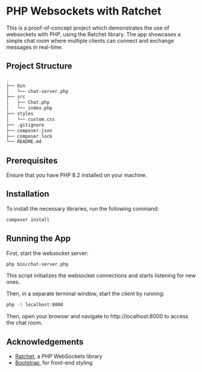 # PHP Websockets with Ratchet

This is a proof-of-concept project which demonstrates the use of websockets with PHP, using the Ratchet library. 
The app showcases a simple chat room where multiple clients can connect and exchange messages in real-time.

## Project Structure

```bash
.
├── bin
│   └── chat-server.php
├── src
│   ├── Chat.php
│   └── index.php
├── styles
│   └── custom.css
├── .gitignore
├── composer.json
├── composer.lock
└── README.md
```

## Prerequisites

Ensure that you have PHP 8.2 installed on your machine.

## Installation

To install the necessary libraries, run the following command:

```bash
composer install
```

## Running the App

First, start the websocket server:

```bash
php bin/chat-server.php
```

This script initializes the websocket connections and starts listening for new ones.

Then, in a separate terminal window, start the client by running:

```bash
php -S localhost:8000
```

Then, open your browser and navigate to http://localhost:8000 to access the chat room.

## Acknowledgements

* [Ratchet](http://socketo.me/), a PHP WebSockets library
* [Bootstrap](https://getbootstrap.com/), for front-end styling